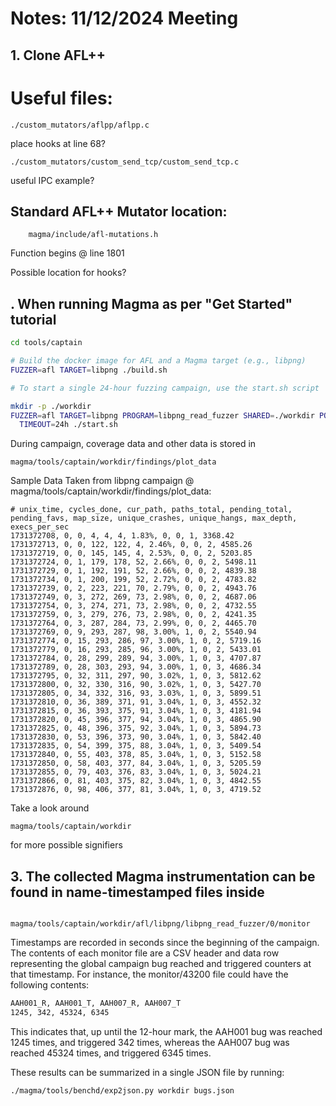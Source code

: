 # Notes: 11/12/2024 Meeting

## 1. Clone AFL++

# Useful files:

    ./custom_mutators/aflpp/aflpp.c

place hooks at line 68?
	
	./custom_mutators/custom_send_tcp/custom_send_tcp.c
useful IPC example?

## Standard AFL++ Mutator location:
	
	    magma/include/afl-mutations.h
Function begins @ line 1801

Possible location for hooks?
	

## . When running Magma as per "Get Started" tutorial

```bash
cd tools/captain

# Build the docker image for AFL and a Magma target (e.g., libpng)
FUZZER=afl TARGET=libpng ./build.sh

# To start a single 24-hour fuzzing campaign, use the start.sh script

mkdir -p ./workdir
FUZZER=afl TARGET=libpng PROGRAM=libpng_read_fuzzer SHARED=./workdir POLL=5 \
  TIMEOUT=24h ./start.sh
```
	
During campaign, coverage data and other data is stored in

    magma/tools/captain/workdir/findings/plot_data
	
Sample Data Taken from libpng campaign @ magma/tools/captain/workdir/findings/plot_data:
```
# unix_time, cycles_done, cur_path, paths_total, pending_total, pending_favs, map_size, unique_crashes, unique_hangs, max_depth, execs_per_sec
1731372708, 0, 0, 4, 4, 4, 1.83%, 0, 0, 1, 3368.42
1731372713, 0, 0, 122, 122, 4, 2.46%, 0, 0, 2, 4585.26
1731372719, 0, 0, 145, 145, 4, 2.53%, 0, 0, 2, 5203.85
1731372724, 0, 1, 179, 178, 52, 2.66%, 0, 0, 2, 5498.11
1731372729, 0, 1, 192, 191, 52, 2.66%, 0, 0, 2, 4839.38
1731372734, 0, 1, 200, 199, 52, 2.72%, 0, 0, 2, 4783.82
1731372739, 0, 2, 223, 221, 70, 2.79%, 0, 0, 2, 4943.76
1731372749, 0, 3, 272, 269, 73, 2.98%, 0, 0, 2, 4687.06
1731372754, 0, 3, 274, 271, 73, 2.98%, 0, 0, 2, 4732.55
1731372759, 0, 3, 279, 276, 73, 2.98%, 0, 0, 2, 4241.35
1731372764, 0, 3, 287, 284, 73, 2.99%, 0, 0, 2, 4465.70
1731372769, 0, 9, 293, 287, 98, 3.00%, 1, 0, 2, 5540.94
1731372774, 0, 15, 293, 286, 97, 3.00%, 1, 0, 2, 5719.16
1731372779, 0, 16, 293, 285, 96, 3.00%, 1, 0, 2, 5433.01
1731372784, 0, 28, 299, 289, 94, 3.00%, 1, 0, 3, 4707.87
1731372789, 0, 28, 303, 293, 94, 3.00%, 1, 0, 3, 4686.34
1731372795, 0, 32, 311, 297, 90, 3.02%, 1, 0, 3, 5812.62
1731372800, 0, 32, 330, 316, 90, 3.02%, 1, 0, 3, 5427.70
1731372805, 0, 34, 332, 316, 93, 3.03%, 1, 0, 3, 5899.51
1731372810, 0, 36, 389, 371, 91, 3.04%, 1, 0, 3, 4552.32
1731372815, 0, 36, 393, 375, 91, 3.04%, 1, 0, 3, 4181.94
1731372820, 0, 45, 396, 377, 94, 3.04%, 1, 0, 3, 4865.90
1731372825, 0, 48, 396, 375, 92, 3.04%, 1, 0, 3, 5894.73
1731372830, 0, 53, 396, 373, 90, 3.04%, 1, 0, 3, 5842.40
1731372835, 0, 54, 399, 375, 88, 3.04%, 1, 0, 3, 5409.54
1731372840, 0, 55, 403, 378, 85, 3.04%, 1, 0, 3, 5152.58
1731372850, 0, 58, 403, 377, 84, 3.04%, 1, 0, 3, 5205.59
1731372855, 0, 79, 403, 376, 83, 3.04%, 1, 0, 3, 5024.21
1731372866, 0, 81, 403, 375, 82, 3.04%, 1, 0, 3, 4842.55
1731372876, 0, 98, 406, 377, 81, 3.04%, 1, 0, 3, 4719.52
```

Take a look around 

    magma/tools/captain/workdir

for more possible signifiers


## 3. The collected Magma instrumentation can be found in name-timestamped files inside                     

        magma/tools/captain/workdir/afl/libpng/libpng_read_fuzzer/0/monitor 
Timestamps are recorded in seconds since
the beginning of the campaign. The contents of each monitor file are a CSV header and data row representing the global campaign bug reached and triggered counters at that timestamp. For instance, the monitor/43200 file could have the following contents:

```bash
AAH001_R, AAH001_T, AAH007_R, AAH007_T
1245, 342, 45324, 6345
```

This indicates that, up until the 12-hour mark, the AAH001 bug was reached 1245 times, and triggered 342 times, whereas the AAH007 bug was reached 45324 times, and triggered 6345 times.

These results can be summarized in a single JSON file by running:

```bash
./magma/tools/benchd/exp2json.py workdir bugs.json
```